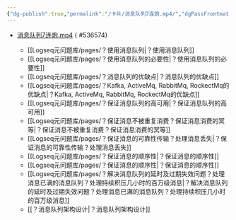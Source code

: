 ```yaml
---
{"dg-publish":true,"permalink":"/卡片/消息队列7连炮.mp4/","dgPassFrontmatter":true}
---
```


* [消息队列7连炮.mp4](file:///Z:%5C我的阅读黑曜石Vault%5C资产库藏%5C互联网Java工程师面试突击训练系列课程%5C第一季%5C04_体验一下面试官对于消息队列的7个连环炮%5C视频.mp4)
{ #536574}

	* [[Logseq元问题库/pages/？使用消息队列\|？使用消息队列]]
	* [[Logseq元问题库/pages/？使用消息队列的必要性\|？使用消息队列的必要性]]
	*  [[Logseq元问题库/pages/？消息队列的优缺点\|？消息队列的优缺点]]
	* [[Logseq元问题库/pages/？Kafka, ActiveMq, RabbitMq, RockectMq的优缺点\|？Kafka, ActiveMq, RabbitMq, RockectMq的优缺点]]
	* [[Logseq元问题库/pages/？保证消息队列的高可用\|？保证消息队列的高可用]]
	* [[Logseq元问题库/pages/？保证消息不被重复消费？保证消息消费的冥等\|？保证消息不被重复消费？保证消息消费的冥等]]
	*  [[Logseq元问题库/pages/？保证消息的可靠性传输？处理消息丢失\|？保证消息的可靠性传输？处理消息丢失]]
	* [[Logseq元问题库/pages/？保证消息的顺序性\|？保证消息的顺序性]]
	* [[Logseq元问题库/pages/？保证消息的顺序性\|？保证消息的顺序性]]
	* [[Logseq元问题库/pages/？解决消息队列的延时及过期失效问题？处理消息已满的消息队列？处理持续积压几小时的百万级消息\|？解决消息队列的延时及过期失效问题？处理消息已满的消息队列？处理持续积压几小时的百万级消息]]
	* [[？消息队列架构设计\|？消息队列架构设计]]